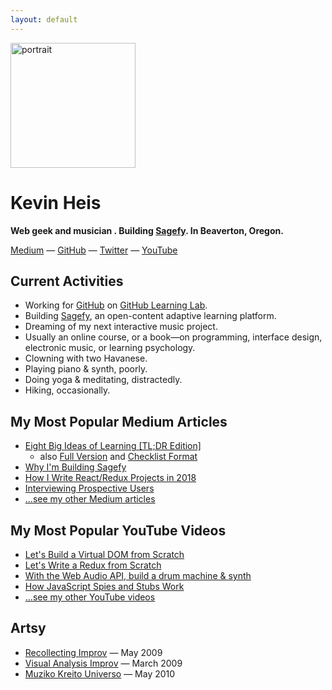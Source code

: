 ```yaml
---
layout: default
---
```


<img src="https://avatars3.githubusercontent.com/u/1221423?s=400&v=4" alt="portrait" width="200" />

Kevin Heis
==========

**Web geek and musician . Building [Sagefy][sagefy]. In Beaverton, Oregon.**

[Medium][medium] — [GitHub][github] — [Twitter][twitter] — [YouTube][youtube]

Current Activities
------------------

- Working for [GitHub](https://www.github.com) on [GitHub Learning Lab](https://lab.github.com/).
- Building [Sagefy](https://sagefy.org/), an open-content adaptive learning platform.
- Dreaming of my next interactive music project.
- Usually an online course, or a book—on programming, interface design, electronic music, or learning psychology.
- Clowning with two Havanese.
- Playing piano & synth, poorly.
- Doing yoga & meditating, distractedly.
- Hiking, occasionally.

My Most Popular Medium Articles
----------------------------

- [Eight Big Ideas of Learning [TL;DR Edition]](https://sgef.cc/tldrideas)
  - also [Full Version](https://sgef.cc/ideas) and [Checklist Format](https://sgef.cc/checklist)
- [Why I'm Building Sagefy](https://sgef.cc/story)
- [How I Write React/Redux Projects in 2018](https://medium.com/@heiskr/eadb6a2c9ecb)
- [Interviewing Prospective Users](https://medium.com/@heiskr/20845150dd9f)
- [...see my other Medium articles][medium]

My Most Popular YouTube Videos
---------------------------

- [Let's Build a Virtual DOM from Scratch](https://youtu.be/l2Tu0NqH0qU)
- [Let's Write a Redux from Scratch](https://youtu.be/j9Z86CLg9YY)
- [With the Web Audio API, build a drum machine & synth](https://youtu.be/NcU8OkhXbz4)
- [How JavaScript Spies and Stubs Work](https://youtu.be/wUxmVL998FU)
- [...see my other YouTube videos][youtube]

[sagefy]: https://sagefy.org
[medium]: https://medium.com/@heiskr
[github]: https://github.com/heiskr
[twitter]: https://twitter.com/heiskr
[youtube]: https://www.youtube.com/channel/UCyJoOeTGjdzPKfHX177JkBQ

Artsy
-----

- [Recollecting Improv](https://vimeo.com/6540364) — May 2009
- [Visual Analysis Improv](https://vimeo.com/6651766) — March 2009
- [Muziko Kreito Universo](https://vimeo.com/11514953) — May 2010
